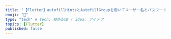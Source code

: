 ```yaml
---
title: "【Flutter】autofillHintsとAutofillGroupを用いてユーザー名とパスワードの自動入力機能を実装し、UXを向上させる方法"
emoji: "🧩"
type: "tech" # tech: 技術記事 / idea: アイデア
topics: [Flutter]
published: false
---
```


